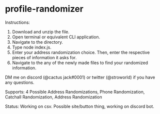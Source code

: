 # profile-randomizer

Instructions:

1. Download and unzip the file.
2. Open terminal or equivalent CLI application.
3. Navigate to the directory.
4. Type node index.js.
5. Enter your address randomization choice. Then, enter the respective pieces of information it asks for.
6. Navigate to the any of the newly made files to find your randomized information.

DM me on discord (@cactus jack#0001) or twitter (@stroworld) if you have any questions.

Supports: 4 Possible Address Randomizations, Phone Randomization, Catchall Randomization, Address Randomization

Status: Working on csv.
Possible site/button thing, working on discord bot.
